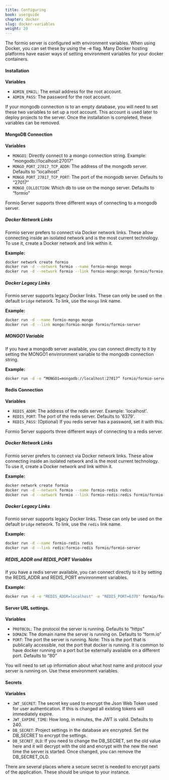 ```yaml
---
title: Configuring
book: userguide
chapter: docker
slug: docker-variables
weight: 20
---
```

The formio server is configured with environment variables. When using Docker, you can set these by using the -e flag. Many Docker hosting platforms have easier ways of setting environment variables for your docker containers.

#### Installation
**Variables**
- ```ADMIN_EMAIL```: The email address for the root account.
- ```ADMIN_PASS```: The password for the root account.

If your mongodb connection is to an empty database, you will need to set these two variables to set up a root account. This account is used later to deploy projects to the server. Once the installation is completed, these variables can be removed.

#### MongoDB Connection
**Variables**
- ```MONGO1```: Directly connect to a mongo connection string. Example: “mongodb://localhost:27017”
- ```MONGO_PORT_27017_TCP_ADDR```: The address of the mongodb server. Defaults to “localhost”
- ```MONGO_PORT_27017_TCP_PORT```: The port of the mongodb server. Defaults to “27017”
- ```MONGO_COLLECTION```: Which db to use on the mongo server. Defaults to “formio”

Formio Server supports three different ways of connecting to a mongodb server.

##### Docker Network Links
Formio server prefers to connect via Docker network links. These allow connecting inside an isolated network and is the most current technology. To use it, create a Docker network and link within it.

**Example:**

```bash
docker network create formio
docker run -d --network formio --name formio-mongo mongo
docker run -d --network formio --link formio-mongo:mongo formio/formio-server
```

##### Docker Legacy Links
Formio server supports legacy Docker links. These can only be used on the default ```bridge``` network. To link, use the ```mongo``` link name.

**Example:**

```bash
docker run -d --name formio-mongo mongo
docker run -d --link mongo:formio-mongo formio/formio-server
```

##### MONGO1 Variable
If you have a mongodb server available, you can connect directly to it by setting the MONGO1 envinronment variable to the mongodb connection string.

**Example:** 

```bash
docker run -d -e “MONGO1=mongodb://localhost:27017” formio/formio-server
```

#### Redis Connection
**Variables**
- ```REDIS_ADDR```: The address of the redis server. Example: 'localhost'.
- ```REDIS_PORT```: The port of the redis server. Defaults to '6379'.
- ```REDIS_PASS```: (Optional) If you redis server has a password, set it with this.

Formio Server supports three different ways of connecting to a redis server.

##### Docker Network Links
Formio server prefers to connect via Docker network links. These allow connecting inside an isolated network and is the most current technology. To use it, create a Docker network and link within it.

**Example:**

```bash
docker network create formio
docker run -d --network formio --name formio-redis redis
docker run -d --network formio --link formio-redis:redis formio/formio-server
```

##### Docker Legacy Links
Formio server supports legacy Docker links. These can only be used on the default ```bridge``` network. To link, use the ```redis``` link name.

**Example:**

```bash
docker run -d --name formio-redis redis
docker run -d --link redis:formio-redis formio/formio-server
```

##### REDIS_ADDR and REDIS_PORT Variables
If you have a redis server available, you can connect directly to it by setting the REDIS_ADDR and REDIS_PORT envinronment variables.

**Example:** 

```bash
docker run -d -e "REDIS_ADDR=localhost" -e "REDIS_PORT=6370" formio/formio-server
```

#### Server URL settings.
**Variables**
- ```PROTOCOL```: The protocol the server is running. Defaults to “https”
- ```DOMAIN```: The domain name the server is running on. Defaults to “form.io”
- ```PORT```: The port the server is running. Note: This is the port that is publically accessible, not the port that docker is running. It is common to have docker running on a port but be externally available on a different port. Defaults to “80”

You will need to set up information about what host name and protocol your server is running on. Use these environment variables.

#### Secrets
**Variables**
- ```JWT_SECRET```: The secret key used to encrypt the Json Web Token used for user authentication. If this is changed all existing tokens will immediately expire.
- ```JWT_EXPIRE_TIME```: How long, in minutes, the JWT is valid. Defaults to 240.
- ```DB_SECRET```: Project settings in the database are encrypted. Set the DB_SECRET to encrypt the settings.
- ```DB_SECRET_OLD```: If you need to change the DB_SECRET, set the old value here and it will decrypt with the old and encrypt with the new the next time the server is started. Once changed, you can remove the DB_SECRET_OLD.

There are several places where a secure secret is needed to encrypt parts of the application. These should be unique to your instance.

